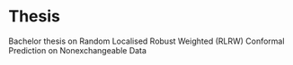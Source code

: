 # Thesis

Bachelor thesis on Random Localised Robust Weighted (RLRW) Conformal Prediction on Nonexchangeable Data
